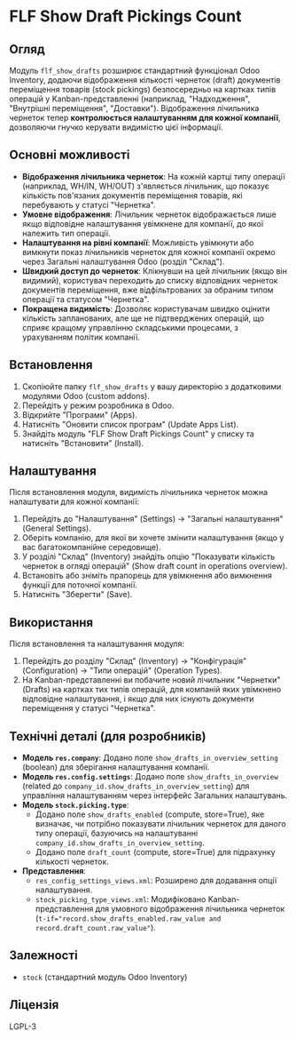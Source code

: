 # FLF Show Draft Pickings Count

## Огляд

Модуль `flf_show_drafts` розширює стандартний функціонал Odoo Inventory, додаючи відображення кількості чернеток (draft) документів переміщення товарів (stock pickings) безпосередньо на картках типів операцій у Kanban-представленні (наприклад, "Надходження", "Внутрішні переміщення", "Доставки"). Відображення лічильника чернеток тепер **контролюється налаштуванням для кожної компанії**, дозволяючи гнучко керувати видимістю цієї інформації.

## Основні можливості

- **Відображення лічильника чернеток**: На кожній картці типу операції (наприклад, WH/IN, WH/OUT) з'являється лічильник, що показує кількість пов'язаних документів переміщення товарів, які перебувають у статусі "Чернетка".
- **Умовне відображення**: Лічильник чернеток відображається лише якщо відповідне налаштування увімкнене для компанії, до якої належить тип операції.
- **Налаштування на рівні компанії**: Можливість увімкнути або вимкнути показ лічильників чернеток для кожної компанії окремо через Загальні налаштування Odoo (розділ "Склад").
- **Швидкий доступ до чернеток**: Клікнувши на цей лічильник (якщо він видимий), користувач переходить до списку відповідних чернеток документів переміщення, вже відфільтрованих за обраним типом операції та статусом "Чернетка".
- **Покращена видимість**: Дозволяє користувачам швидко оцінити кількість запланованих, але ще не підтверджених операцій, що сприяє кращому управлінню складськими процесами, з урахуванням політик компанії.

## Встановлення

1.  Скопіюйте папку `flf_show_drafts` у вашу директорію з додатковими модулями Odoo (custom addons).
2.  Перейдіть у режим розробника в Odoo.
3.  Відкрийте "Програми" (Apps).
4.  Натисніть "Оновити список програм" (Update Apps List).
5.  Знайдіть модуль "FLF Show Draft Pickings Count" у списку та натисніть "Встановити" (Install).

## Налаштування

Після встановлення модуля, видимість лічильника чернеток можна налаштувати для кожної компанії:

1.  Перейдіть до "Налаштування" (Settings) -> "Загальні налаштування" (General Settings).
2.  Оберіть компанію, для якої ви хочете змінити налаштування (якщо у вас багатокомпанійне середовище).
3.  У розділі "Склад" (Inventory) знайдіть опцію "Показувати кількість чернеток в огляді операцій" (Show draft count in operations overview).
4.  Встановіть або зніміть прапорець для увімкнення або вимкнення функції для поточної компанії.
5.  Натисніть "Зберегти" (Save).

## Використання

Після встановлення та налаштування модуля:

1.  Перейдіть до розділу "Склад" (Inventory) -> "Конфігурація" (Configuration) -> "Типи операцій" (Operation Types).
2.  На Kanban-представленні ви побачите новий лічильник "Чернетки" (Drafts) на картках тих типів операцій, для компаній яких увімкнено відповідне налаштування, і якщо для них існують документи переміщення у статусі "Чернетка".

## Технічні деталі (для розробників)

- **Модель `res.company`**: Додано поле `show_drafts_in_overview_setting` (boolean) для зберігання налаштування компанії.
- **Модель `res.config.settings`**: Додано поле `show_drafts_in_overview` (related до `company_id.show_drafts_in_overview_setting`) для управління налаштуванням через інтерфейс Загальних налаштувань.
- **Модель `stock.picking.type`**:
    - Додано поле `show_drafts_enabled` (compute, store=True), яке визначає, чи потрібно показувати лічильник чернеток для даного типу операції, базуючись на налаштуванні `company_id.show_drafts_in_overview_setting`.
    - Додано поле `draft_count` (compute, store=True) для підрахунку кількості чернеток.
- **Представлення**:
    - `res_config_settings_views.xml`: Розширено для додавання опції налаштування.
    - `stock_picking_type_views.xml`: Модифіковано Kanban-представлення для умовного відображення лічильника чернеток (`t-if="record.show_drafts_enabled.raw_value and record.draft_count.raw_value"`).

## Залежності

- `stock` (стандартний модуль Odoo Inventory)

## Ліцензія

LGPL-3
